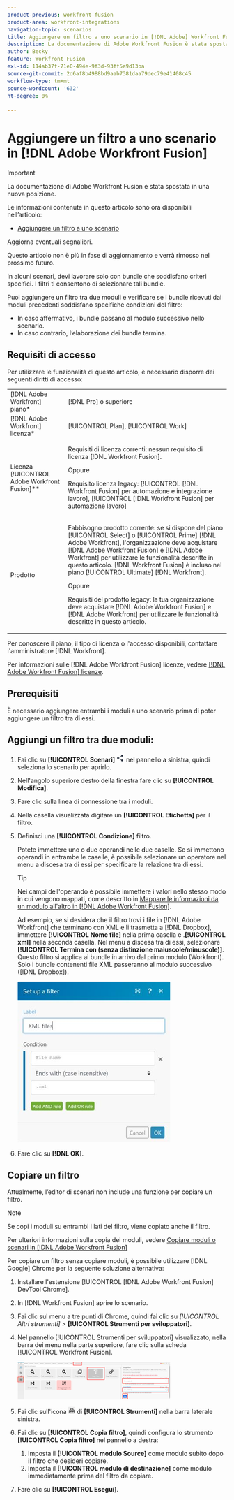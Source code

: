 ```yaml
---
product-previous: workfront-fusion
product-area: workfront-integrations
navigation-topic: scenarios
title: Aggiungere un filtro a uno scenario in [!DNL Adobe] Workfront Fusion
description: La documentazione di Adobe Workfront Fusion è stata spostata in una nuova posizione. Questo articolo è stato dichiarato obsoleto, ma contiene un collegamento al nuovo articolo che descrive questa funzionalità.
author: Becky
feature: Workfront Fusion
exl-id: 114ab37f-71e0-494e-9f3d-93ff5a9d13ba
source-git-commit: 2d6af8b4988bd9aab7381daa79dec79e41408c45
workflow-type: tm+mt
source-wordcount: '632'
ht-degree: 0%

---
```


# Aggiungere un filtro a uno scenario in [!DNL Adobe Workfront Fusion]

>[!IMPORTANT]
>
>La documentazione di Adobe Workfront Fusion è stata spostata in una nuova posizione.
>
>Le informazioni contenute in questo articolo sono ora disponibili nell’articolo:
>
>* [Aggiungere un filtro a uno scenario](https://experienceleague.adobe.com/docs/workfront-fusion/using/create-scenarios/add-modules/add-a-filter-to-a-scenario.html)
>
>Aggiorna eventuali segnalibri.
>
>Questo articolo non è più in fase di aggiornamento e verrà rimosso nel prossimo futuro.

In alcuni scenari, devi lavorare solo con bundle che soddisfano criteri specifici. I filtri ti consentono di selezionare tali bundle.

<!--

For example, you could create a scenario with the [!UICONTROL Watch records] trigger for [!DNL Salesforce] to capture only records containing a specific word written by a specific author.

-->

Puoi aggiungere un filtro tra due moduli e verificare se i bundle ricevuti dai moduli precedenti soddisfano specifiche condizioni del filtro:

* In caso affermativo, i bundle passano al modulo successivo nello scenario.
* In caso contrario, l’elaborazione dei bundle termina.

## Requisiti di accesso

Per utilizzare le funzionalità di questo articolo, è necessario disporre dei seguenti diritti di accesso:

<table style="table-layout:auto">
 <col> 
 <col> 
 <tbody> 
  <tr> 
    <td role="rowheader">[!DNL Adobe Workfront] piano*</td> 
   <td> <p>[!DNL Pro] o superiore</p> </td> 
  </tr> 
  <tr data-mc-conditions=""> 
   <td role="rowheader">[!DNL Adobe Workfront] licenza*</td> 
   <td> <p>[!UICONTROL Plan], [!UICONTROL Work]</p> </td> 
  </tr> 
  <tr> 
   <td role="rowheader">Licenza [!UICONTROL Adobe Workfront Fusion]**</td> 
  <td>
   <p>Requisiti di licenza correnti: nessun requisito di licenza [!DNL Workfront Fusion].</p>
   <p>Oppure</p>
   <p>Requisito licenza legacy: [!UICONTROL [!DNL Workfront Fusion] per automazione e integrazione lavoro], [!UICONTROL [!DNL Workfront Fusion] per automazione lavoro]</p>
   </td>    </tr> 
  </tr> 
  <tr> 
   <td role="rowheader">Prodotto</td> 
   <td>
   <p>Fabbisogno prodotto corrente: se si dispone del piano [!UICONTROL Select] o [!UICONTROL Prime] [!DNL Adobe Workfront], l'organizzazione deve acquistare [!DNL Adobe Workfront Fusion] e [!DNL Adobe Workfront] per utilizzare le funzionalità descritte in questo articolo. [!DNL Workfront Fusion] è incluso nel piano [!UICONTROL Ultimate] [!DNL Workfront].</p>
   <p>Oppure</p>
   <p>Requisiti del prodotto legacy: la tua organizzazione deve acquistare [!DNL Adobe Workfront Fusion] e [!DNL Adobe Workfront] per utilizzare le funzionalità descritte in questo articolo.</p>
   </td> 
  </tr> 
 </tbody> 
</table>

Per conoscere il piano, il tipo di licenza o l&#39;accesso disponibili, contattare l&#39;amministratore [!DNL Workfront].

Per informazioni sulle [!DNL Adobe Workfront Fusion] licenze, vedere [[!DNL Adobe Workfront Fusion] licenze](../../workfront-fusion/get-started/license-automation-vs-integration.md).

## Prerequisiti

È necessario aggiungere entrambi i moduli a uno scenario prima di poter aggiungere un filtro tra di essi.

## Aggiungi un filtro tra due moduli:

1. Fai clic su **[!UICONTROL Scenari]** ![](assets/scenarios-icon.png) nel pannello a sinistra, quindi seleziona lo scenario per aprirlo.
1. Nell&#39;angolo superiore destro della finestra fare clic su **[!UICONTROL Modifica]**.
1. Fare clic sulla linea di connessione tra i moduli.
1. Nella casella visualizzata digitare un **[!UICONTROL Etichetta]** per il filtro.
1. Definisci una **[!UICONTROL Condizione]** filtro.

   Potete immettere uno o due operandi nelle due caselle. Se si immettono operandi in entrambe le caselle, è possibile selezionare un operatore nel menu a discesa tra di essi per specificare la relazione tra di essi.

   >[!TIP]
   >
   >Nei campi dell&#39;operando è possibile immettere i valori nello stesso modo in cui vengono mappati, come descritto in [Mappare le informazioni da un modulo all&#39;altro in [!DNL Adobe Workfront Fusion]](../../workfront-fusion/mapping/map-information-between-modules.md).

   Ad esempio, se si desidera che il filtro trovi i file in [!DNL Adobe Workfront] che terminano con XML e li trasmetta a [!DNL Dropbox], immettere **[!UICONTROL Nome file]** nella prima casella e .**[!UICONTROL xml]** nella seconda casella. Nel menu a discesa tra di essi, selezionare **[!UICONTROL Termina con (senza distinzione maiuscole/minuscole)]**. Questo filtro si applica ai bundle in arrivo dal primo modulo (Workfront). Solo i bundle contenenti file XML passeranno al modulo successivo ([!DNL Dropbox]).

   ![](assets/set-up-filter-box-350x368.jpg)

1. Fare clic su **[!DNL OK]**.

## Copiare un filtro

Attualmente, l’editor di scenari non include una funzione per copiare un filtro.

>[!NOTE]
>
>Se copi i moduli su entrambi i lati del filtro, viene copiato anche il filtro.
>
>Per ulteriori informazioni sulla copia dei moduli, vedere [Copiare moduli o scenari in [!DNL Adobe Workfront Fusion]](../../workfront-fusion/scenarios/copy-modules-or-scenarios.md)

Per copiare un filtro senza copiare moduli, è possibile utilizzare [!DNL Google] Chrome per la seguente soluzione alternativa:

1. Installare l&#39;estensione [!UICONTROL [!DNL Adobe Workfront Fusion] DevTool Chrome].
1. In [!DNL Workfront Fusion] aprire lo scenario.
1. Fai clic sul menu a tre punti di Chrome, quindi fai clic su **[!UICONTROL Altri strumenti*]* > **[!UICONTROL Strumenti per sviluppatori]**.

1. Nel pannello [!UICONTROL Strumenti per sviluppatori] visualizzato, nella barra dei menu nella parte superiore, fare clic sulla scheda [!UICONTROL Workfront Fusion].

   ![](assets/copy-a-filter-350x174.png)

1. Fai clic sull&#39;icona ![](assets/devtools-tools-icon.png) di **[!UICONTROL Strumenti]** nella barra laterale sinistra.

1. Fai clic su **[!UICONTROL Copia filtro]**, quindi configura lo strumento **[!UICONTROL Copia filtro]** nel pannello a destra:

   1. Imposta il **[!UICONTROL modulo Source]** come modulo subito dopo il filtro che desideri copiare.
   1. Imposta il **[!UICONTROL modulo di destinazione]** come modulo immediatamente prima del filtro da copiare.

1. Fare clic su **[!UICONTROL Esegui]**.
